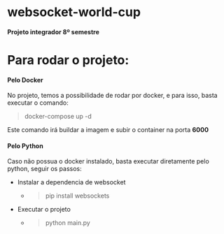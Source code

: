 # websocket-world-cup

#### **Projeto integrador 8º semestre**

# Para rodar o projeto:

#### **Pelo Docker**

No projeto, temos a possibilidade de rodar por docker, e para isso, basta executar o comando:

> docker-compose up -d

Este comando irá buildar a imagem e subir o container na porta **6000**

#### **Pelo Python**

Caso não possua o docker instalado, basta executar diretamente pelo python, seguir os passos:

- Instalar a dependencia de websocket

  - > pip install websockets

- Executar o projeto
  - > python main.py
